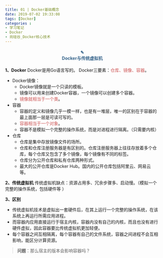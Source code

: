 ```yaml
---
title: 01 | Docker基础概念
date: 2019-07-02 19:33:08
tags: [Docker]
categories :
- 学习笔记
- Docker
- 尚硅谷_Docker核心技术
---
```


#### <center><font color = "#36648B">✎</font><br/><font color = "#36648B">Docker与传统虚拟机</font></center>

**1、Docker**
Docker是用Go语言写的。
Docker三要素：<font color = "#CD5555">仓库、镜像、容器</font>。
- Docker镜像：
  - Docker镜像就是一个只读的模板。
  - 镜像可以用来创建Docker容器，一个镜像可以创建多个容器。
  - <font color = "#CD5555">镜像就相当于一个类</font>。
- 容器
  - 容器的定义和镜像几乎一模一样，也是有一堆层，唯一的区别在于容器的最上面那一层是可读可写的。
  - <font color = "#CD5555">容器相当于一个对象</font>。
  - 容器不是模拟一个完整的操作系统，而是对进程进行隔离。（只需要内核）
- 仓库
  - 仓库是集中存放镜像文件的场所。
  - 仓库和仓库注册服务器是有区别的。仓库注册服务器上往往存放着多个仓库，每个仓库又包含了多个镜像，每个镜像有不同的标签。
  - 仓库分为公开仓库和私有仓库两种形式。
  - 最大的公开仓库是Docker Hub。国内的公开仓库包括阿里云、网易云等。
  
**2、传统虚拟机**
传统虚拟机缺点：资源占用多、冗余步骤多、启动慢。（模拟一个完整的操作系统，包括硬件等 ）


**3、区别**
- 传统虚拟机技术是虚拟出一套硬件后，在其上运行一个完整的操作系统，在该系统上再运行所需应用进程。
- 而容器内应用直接运行于宿主内核，容器内没有自己的内核，而且也没有进行硬件虚拟，因此容器要比传统虚拟机更加轻便。
- 每个容器之间互相隔离，每个容器有自己的文件系统，容器之间进程不会互相影响，能区分计算资源。
> **问题**：那么宿主的版本会影响容器吗？












